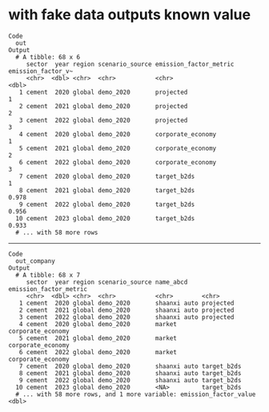 # with fake data outputs known value

    Code
      out
    Output
      # A tibble: 68 x 6
         sector  year region scenario_source emission_factor_metric emission_factor_v~
         <chr>  <dbl> <chr>  <chr>           <chr>                               <dbl>
       1 cement  2020 global demo_2020       projected                           1    
       2 cement  2021 global demo_2020       projected                           2    
       3 cement  2022 global demo_2020       projected                           3    
       4 cement  2020 global demo_2020       corporate_economy                   1    
       5 cement  2021 global demo_2020       corporate_economy                   2    
       6 cement  2022 global demo_2020       corporate_economy                   3    
       7 cement  2020 global demo_2020       target_b2ds                         1    
       8 cement  2021 global demo_2020       target_b2ds                         0.978
       9 cement  2022 global demo_2020       target_b2ds                         0.956
      10 cement  2023 global demo_2020       target_b2ds                         0.933
      # ... with 58 more rows

---

    Code
      out_company
    Output
      # A tibble: 68 x 7
         sector  year region scenario_source name_abcd    emission_factor_metric
         <chr>  <dbl> <chr>  <chr>           <chr>        <chr>                 
       1 cement  2020 global demo_2020       shaanxi auto projected             
       2 cement  2021 global demo_2020       shaanxi auto projected             
       3 cement  2022 global demo_2020       shaanxi auto projected             
       4 cement  2020 global demo_2020       market       corporate_economy     
       5 cement  2021 global demo_2020       market       corporate_economy     
       6 cement  2022 global demo_2020       market       corporate_economy     
       7 cement  2020 global demo_2020       shaanxi auto target_b2ds           
       8 cement  2021 global demo_2020       shaanxi auto target_b2ds           
       9 cement  2022 global demo_2020       shaanxi auto target_b2ds           
      10 cement  2023 global demo_2020       <NA>         target_b2ds           
      # ... with 58 more rows, and 1 more variable: emission_factor_value <dbl>

